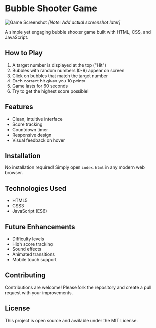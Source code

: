 # Bubble Shooter Game

![Game Screenshot](screenshot.png) _[Note: Add actual screenshot later]_

A simple yet engaging bubble shooter game built with HTML, CSS, and JavaScript.

## How to Play

1. A target number is displayed at the top ("Hit")
2. Bubbles with random numbers (0-9) appear on screen
3. Click on bubbles that match the target number
4. Each correct hit gives you 10 points
5. Game lasts for 60 seconds
6. Try to get the highest score possible!

## Features

- Clean, intuitive interface
- Score tracking
- Countdown timer
- Responsive design
- Visual feedback on hover

## Installation

No installation required! Simply open `index.html` in any modern web browser.

## Technologies Used

- HTML5
- CSS3
- JavaScript (ES6)

## Future Enhancements

- Difficulty levels
- High score tracking
- Sound effects
- Animated transitions
- Mobile touch support

## Contributing

Contributions are welcome! Please fork the repository and create a pull request with your improvements.

## License

This project is open source and available under the MIT License.
